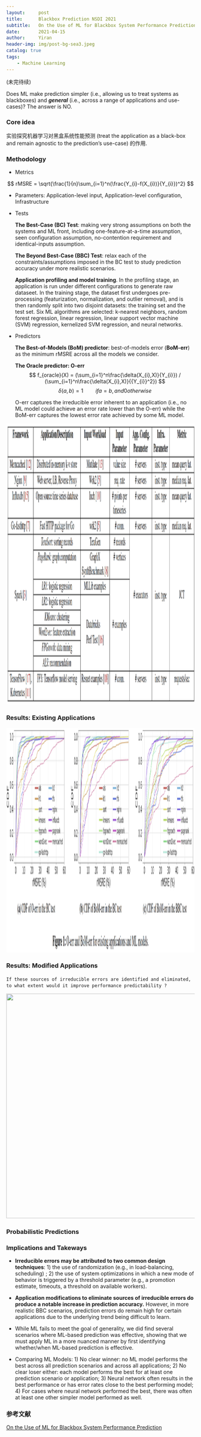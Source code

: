 ```yaml
---
layout:     post
title:      Blackbox Prediction NSDI 2021
subtitle:   On the Use of ML for Blackbox System Performance Prediction
date:       2021-04-15
author:     Yiran
header-img: img/post-bg-sea3.jpeg
catalog: true
tags:
    - Machine Learning
---
```

(未完待续)

Does ML make prediction simpler (i.e., allowing us to treat systems as blackboxes) and ***general*** (i.e., across a range of applications and use-cases)? The answer is NO.

### Core idea

实验探究机器学习对黑盒系统性能预测 (treat the application as a black-box and remain agnostic to the prediction’s use-case) 的作用.


### Methodology

- Metrics

$$
  rMSRE = \sqrt{\frac{1}{n}\sum_{i=1}^n(\frac{Y_{i}-f(X_{i})}{Y_{i}})^2}
$$

- Parameters: Application-level input, Application-level configuration, Infrastructure


- Tests

  **The Best-Case (BC) Test**: making very strong assumptions on both the systems and ML front, including one-feature-at-a-time assumption, seen configuration assumption, no-contention requirement and identical-inputs assumption.

  **The Beyond Best-Case (BBC) Test**: relax each of the constraints/assumptions imposed in the BC test to study prediction accuracy under more realistic scenarios.

  **Application profiling and model training**. In the profiling stage, an application is run under different configurations to generate raw dataseet. In the training stage, the dataset first undergoes pre-processing (featurization, normalization, and outlier removal), and is then randomly split into two disjoint datasets: the training set and the test set. Six ML algorithms are selected: k-nearest neighbors, random forest regression, linear regression, linear support vector machine (SVM) regression, kernelized SVM regression, and neural networks.


- Predictors

  **The Best-of-Models (BoM) predictor**: best-of-models error (**BoM-err**) as the minimum rMSRE across all the models we consider. 

  **The Oracle predictor: O-err**
  $$
  f_{oracle}(X) = (\sum_{i=1}^n\frac{\delta(X_{i},X)}{Y_{i}}) / (\sum_{i=1}^n\frac{\delta(X_{i},X)}{{Y_{i}}^2})
  $$
  $$
  \delta(a,b) = 1  \quad \quad if a= b,and 0 otherwise 
  $$

  O-err captures the irreducible error inherent to an application (i.e., no ML model could achieve an error rate lower than the O-err) while the BoM-err captures the lowest error rate achieved by some ML model.


<img width="900" height="750" src="/img/post-blackbox-1.png"/>


### Results: Existing Applications 

<img width="700" height="600" src="/img/post-blackbox-2.png"/>

### Results: Modified Applications 

```If these sources of irreducible errors are identified and eliminated, to what extent would it improve performance predictability ?```

<img width="700" height="600" src="/img/post-blackbox-3.png"/>


### Probabilistic Predictions


### Implications and Takeways

- **Irreducible errors may be attributed to two common design techniques**: 1) the use of randomization (e.g., in load-balancing, scheduling) ; 2) the use of system optimizations in which a new mode of behavior is triggered by a threshold parameter (e.g., a promotion estimate, timeouts, a threshold on available workers).

- **Application modifications to eliminate sources of irreducible errors do produce a notable increase in prediction accuracy.** However, in more realistic BBC scenarios, prediction errors do remain high for certain applications due to the underlying trend being difficult to learn.

- While ML fails to meet the goal of generality, we did find several scenarios where ML-based prediction was effective, showing that we must apply ML in a more nuanced manner by first identifying whether/when ML-based prediction is effective.

- Comparing ML Models: 1) No clear winner: no ML model performs the best across all prediction scenarios and across all applications; 2) No clear loser either: each model performs the best for at least one prediction scenario or application; 3) Neural network often results in the best performance or has error rates close to the best performing model; 4) For cases where neural network performed the best, there
was often at least one other simpler model performed as well.




### 参考文献

[On the Use of ML for Blackbox System Performance Prediction](https://www.usenix.org/system/files/nsdi21-fu.pdf)
